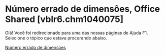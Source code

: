 
# Número errado de dimensões, Office Shared [vblr6.chm1040075]

Olá! Você foi redirecionado para uma das nossas páginas de Ajuda F1. Selecione o tópico que estava procurando abaixo.

[Número errado de dimensões](http://msdn.microsoft.com/library/ccd07473-8199-d616-911d-3c16b2ffe218%28Office.15%29.aspx)
